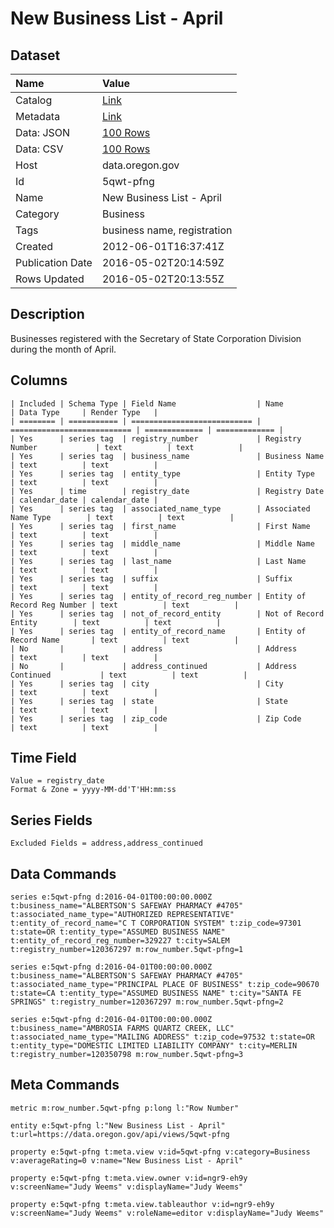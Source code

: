 # New Business List - April

## Dataset

| Name | Value |
| :--- | :---- |
| Catalog | [Link](https://catalog.data.gov/dataset/new-business-list-april-15445) |
| Metadata | [Link](https://data.oregon.gov/api/views/5qwt-pfng) |
| Data: JSON | [100 Rows](https://data.oregon.gov/api/views/5qwt-pfng/rows.json?max_rows=100) |
| Data: CSV | [100 Rows](https://data.oregon.gov/api/views/5qwt-pfng/rows.csv?max_rows=100) |
| Host | data.oregon.gov |
| Id | 5qwt-pfng |
| Name | New Business List - April |
| Category | Business |
| Tags | business name, registration |
| Created | 2012-06-01T16:37:41Z |
| Publication Date | 2016-05-02T20:14:59Z |
| Rows Updated | 2016-05-02T20:13:55Z |

## Description

Businesses registered with the Secretary of State Corporation Division during the month of April.

## Columns

```ls
| Included | Schema Type | Field Name                  | Name                        | Data Type     | Render Type   |
| ======== | =========== | =========================== | =========================== | ============= | ============= |
| Yes      | series tag  | registry_number             | Registry Number             | text          | text          |
| Yes      | series tag  | business_name               | Business Name               | text          | text          |
| Yes      | series tag  | entity_type                 | Entity Type                 | text          | text          |
| Yes      | time        | registry_date               | Registry Date               | calendar_date | calendar_date |
| Yes      | series tag  | associated_name_type        | Associated Name Type        | text          | text          |
| Yes      | series tag  | first_name                  | First Name                  | text          | text          |
| Yes      | series tag  | middle_name                 | Middle Name                 | text          | text          |
| Yes      | series tag  | last_name                   | Last Name                   | text          | text          |
| Yes      | series tag  | suffix                      | Suffix                      | text          | text          |
| Yes      | series tag  | entity_of_record_reg_number | Entity of Record Reg Number | text          | text          |
| Yes      | series tag  | not_of_record_entity        | Not of Record Entity        | text          | text          |
| Yes      | series tag  | entity_of_record_name       | Entity of Record Name       | text          | text          |
| No       |             | address                     | Address                     | text          | text          |
| No       |             | address_continued           | Address Continued           | text          | text          |
| Yes      | series tag  | city                        | City                        | text          | text          |
| Yes      | series tag  | state                       | State                       | text          | text          |
| Yes      | series tag  | zip_code                    | Zip Code                    | text          | text          |
```

## Time Field

```ls
Value = registry_date
Format & Zone = yyyy-MM-dd'T'HH:mm:ss
```

## Series Fields

```ls
Excluded Fields = address,address_continued
```

## Data Commands

```ls
series e:5qwt-pfng d:2016-04-01T00:00:00.000Z t:business_name="ALBERTSON'S SAFEWAY PHARMACY #4705" t:associated_name_type="AUTHORIZED REPRESENTATIVE" t:entity_of_record_name="C T CORPORATION SYSTEM" t:zip_code=97301 t:state=OR t:entity_type="ASSUMED BUSINESS NAME" t:entity_of_record_reg_number=329227 t:city=SALEM t:registry_number=120367297 m:row_number.5qwt-pfng=1

series e:5qwt-pfng d:2016-04-01T00:00:00.000Z t:business_name="ALBERTSON'S SAFEWAY PHARMACY #4705" t:associated_name_type="PRINCIPAL PLACE OF BUSINESS" t:zip_code=90670 t:state=CA t:entity_type="ASSUMED BUSINESS NAME" t:city="SANTA FE SPRINGS" t:registry_number=120367297 m:row_number.5qwt-pfng=2

series e:5qwt-pfng d:2016-04-01T00:00:00.000Z t:business_name="AMBROSIA FARMS QUARTZ CREEK, LLC" t:associated_name_type="MAILING ADDRESS" t:zip_code=97532 t:state=OR t:entity_type="DOMESTIC LIMITED LIABILITY COMPANY" t:city=MERLIN t:registry_number=120350798 m:row_number.5qwt-pfng=3
```

## Meta Commands

```ls
metric m:row_number.5qwt-pfng p:long l:"Row Number"

entity e:5qwt-pfng l:"New Business List - April" t:url=https://data.oregon.gov/api/views/5qwt-pfng

property e:5qwt-pfng t:meta.view v:id=5qwt-pfng v:category=Business v:averageRating=0 v:name="New Business List - April"

property e:5qwt-pfng t:meta.view.owner v:id=ngr9-eh9y v:screenName="Judy Weems" v:displayName="Judy Weems"

property e:5qwt-pfng t:meta.view.tableauthor v:id=ngr9-eh9y v:screenName="Judy Weems" v:roleName=editor v:displayName="Judy Weems"
```